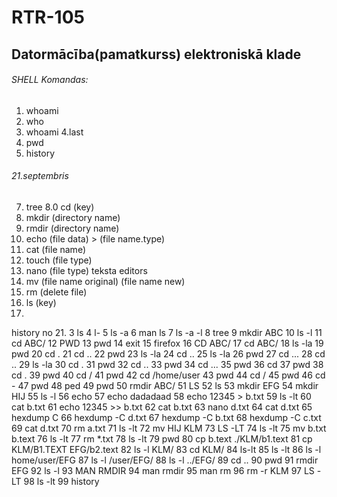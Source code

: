 # RTR-105 
## Datormācība(pamatkurss) elektroniskā klade



###### SHELL Komandas:
1. whoami
2. who
3. whoami
4.last
5. pwd
6. history
###### 21.septembris
7. tree
8.0 cd (key)
8. mkdir (directory name)
9. rmdir (directory name)
10. echo (file data) > (file name.type)
11. cat (file name)
12. touch (file type)
13. nano (file type) teksta editors
14. mv (file name original) (file name new)
15. rm (delete file)
16. ls (key)
17. 












history no 21.  3  ls
    4  l-
    5  ls -a
    6  man ls
    7  ls -a -l
    8  tree
    9  mkdir ABC
   10  ls -l
   11  cd ABC/
   12  PWD
   13  pwd
   14  exit
   15  firefox
   16  CD ABC/
   17  cd ABC/
   18  ls -la
   19  pwd
   20  cd .
   21  cd ..
   22  pwd
   23  ls -la
   24  cd ..
   25  ls -la
   26  pwd
   27  cd ...
   28  cd ..
   29  ls -la
   30  cd .
   31  pwd
   32  cd ..
   33  pwd
   34  cd ...
   35  pwd
   36  cd
   37  pwd
   38  cd .
   39  pwd
   40  cd /
   41  pwd
   42  cd /home/user
   43  pwd
   44  cd /
   45  pwd
   46  cd -
   47  pwd
   48  ped
   49  pwd
   50  rmdir ABC/
   51  LS
   52  ls
   53  mkdir EFG
   54  mkdir HIJ
   55  ls -l 
   56  echo
   57  echo dadadaad
   58  echo 12345 > b.txt
   59  ls -lt
   60  cat b.txt
   61  echo 12345 >> b.txt
   62  cat b.txt
   63  nano d.txt
   64  cat d.txt
   65  hexdump C
   66  hexdump -C d.txt
   67  hexdump -C b.txt
   68  hexdump -C c.txt
   69  cat d.txt
   70  rm a.txt
   71  ls -lt
   72  mv HIJ KLM 
   73  LS -LT
   74  ls -lt
   75  mv b.txt b.text
   76  ls -lt
   77  rm *.txt
   78  ls -lt
   79  pwd
   80  cp b.text ./KLM/b1.text 
   81  cp KLM/B1.TEXT EFG/b2.text
   82  ls -l KLM/
   83  cd KLM/
   84  ls-lt
   85  ls -lt
   86  ls -l home/user/EFG
   87  ls -l /user/EFG/
   88  ls -l ../EFG/
   89  cd ..
   90  pwd
   91  rmdir EFG
   92  ls -l
   93  MAN RMDIR
   94  man rmdir
   95  man rm 
   96  rm -r KLM
   97  LS -LT
   98  ls -lt
   99  history

